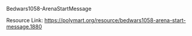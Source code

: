 Bedwars1058-ArenaStartMessage



Resource Link: https://polymart.org/resource/bedwars1058-arena-start-message.1880
